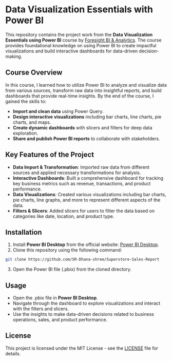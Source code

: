 # Data Visualization Essentials with Power BI

This repository contains the project work from the **Data Visualization Essentials using Power BI** course by [Foresight BI & Analytics](https://training.foresightbi.com.ng/courses/data-visualization-essentials-with-power-bi). The course provides foundational knowledge on using Power BI to create impactful visualizations and build interactive dashboards for data-driven decision-making.

## Course Overview

In this course, I learned how to utilize Power BI to analyze and visualize data from various sources, transform raw data into insightful reports, and build dashboards that provide real-time insights. By the end of the course, I gained the skills to:

- **Import and clean data** using Power Query.
- **Design interactive visualizations** including bar charts, line charts, pie charts, and maps.
- **Create dynamic dashboards** with slicers and filters for deep data exploration.
- **Share and publish Power BI reports** to collaborate with stakeholders.

## Key Features of the Project

- **Data Import & Transformation**: Imported raw data from different sources and applied necessary transformations for analysis.
- **Interactive Dashboards**: Built a comprehensive dashboard for tracking key business metrics such as revenue, transactions, and product performance.
- **Data Visualizations**: Created various visualizations including bar charts, pie charts, line graphs, and more to represent different aspects of the data.
- **Filters & Slicers**: Added slicers for users to filter the data based on categories like date, location, and product type.
  
## Installation

1. Install **Power BI Desktop** from the official website: [Power BI Desktop](https://powerbi.microsoft.com/desktop/).
2. Clone this repository using the following command:

```bash
git clone https://github.com/SR-Dhana-shree/Superstore-Sales-Report
```

3. Open the Power BI file (.pbix) from the cloned directory.

## Usage

- Open the .pbix file in **Power BI Desktop**.
- Navigate through the dashboard to explore visualizations and interact with the filters and slicers.
- Use the insights to make data-driven decisions related to business operations, sales, and product performance.

## License

This project is licensed under the MIT License - see the [LICENSE](LICENSE) file for details.
